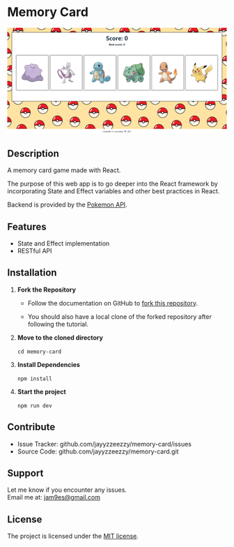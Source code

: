 # Memory Card

![Demo Screenshot](memory-card.PNG)

## Description

A memory card game made with React.

The purpose of this web app is to go deeper into the React framework by incorporating State and Effect variables and other best practices in React.

Backend is provided by the [Pokemon API](https://pokeapi.co/).

## Features

- State and Effect implementation
- RESTful API

## Installation

1. **Fork the Repository**

    - Follow the documentation on GitHub to [fork this repository](https://docs.github.com/en/pull-requests/collaborating-with-pull-requests/working-with-forks/fork-a-repo).  

    - You should also have a local clone of the forked repository after following the tutorial.

2. **Move to the cloned directory**

    ``cd memory-card``

3. **Install Dependencies**

    ``npm install``

4. **Start the project**

    ``npm run dev``

## Contribute

- Issue Tracker: github.com/jayyzzeezzy/memory-card/issues
- Source Code: github.com/jayyzzeezzy/memory-card.git

## Support

Let me know if you encounter any issues.  
Email me at: <jam9es@gmail.com>

## License

The project is licensed under the [MIT license](LICENSE.md).
